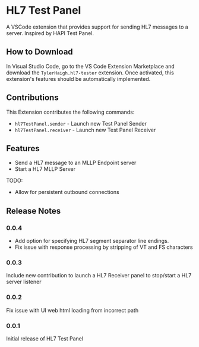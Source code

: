 # HL7 Test Panel

A VSCode extension that provides support for sending HL7 messages to a server. Inspired by HAPI Test Panel.

## How to Download

In Visual Studio Code, go to the VS Code Extension Marketplace and download the `TylerHaigh.hl7-tester` extension. Once activated, this extension's features should be automatically implemented.

## Contributions

This Extension contributes the following commands:

- `hl7TestPanel.sender` - Launch new Test Panel Sender
- `hl7TestPanel.receiver` - Launch new Test Panel Receiver


## Features

* Send a HL7 message to an MLLP Endpoint server
* Start a HL7 MLLP Server

TODO: 

* Allow for persistent outbound connections

## Release Notes

### 0.0.4

* Add option for specifying HL7 segment separator line endings.
* Fix issue with response processing by stripping of VT and FS characters

### 0.0.3

Include new contribution to launch a HL7 Receiver panel to stop/start a HL7 server listener

### 0.0.2

Fix issue with UI web html loading from incorrect path


### 0.0.1

Initial release of HL7 Test Panel
